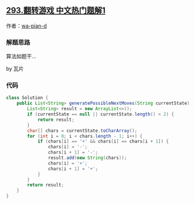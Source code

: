 ## [293.翻转游戏 中文热门题解1](https://leetcode.cn/problems/flip-game/solutions/100000/293fan-zhuan-you-xi-zai-suo-you-java-ti-wq5m7)

作者：[wa-pian-d](https://leetcode.cn/u/wa-pian-d)

### 解题思路

算法如题干...

by 瓦片

### 代码

```java
class Solution {
	public List<String> generatePossibleNextMoves(String currentState) {
		List<String> result = new ArrayList<>();
		if (currentState == null || currentState.length() < 2) {
			return result;
		}
		char[] chars = currentState.toCharArray();
		for (int i = 0; i < chars.length - 1; i++) {
			if (chars[i] == '+' && chars[i] == chars[i + 1]) {
				chars[i] = '-';
				chars[i + 1] = '-';
				result.add(new String(chars));
				chars[i] = '+';
				chars[i + 1] = '+';
			}
		}
		return result;
	}
}
```